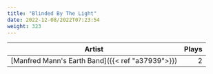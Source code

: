 ```yaml
---
title: "Blinded By The Light"
date: 2022-12-08/2022T07:23:54
weight: 323
---
```




 Artist | Plays 
----- | -----:
[Manfred Mann's Earth Band]({{< ref "a37939">}}) | 2
